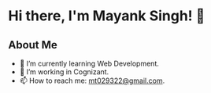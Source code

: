 # Hi there, I'm Mayank Singh! 👋

## About Me

- 🌱 I’m currently learning Web Development.
- 💼 I’m working in Cognizant.
- 📫 How to reach me: mt029322@gmail.com.


